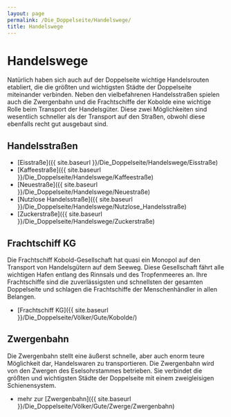 ```yaml
---
layout: page
permalink: /Die_Doppelseite/Handelswege/
title: Handelswege
---
```


# Handelswege

Natürlich haben sich auch auf der Doppelseite wichtige Handelsrouten etabliert, die die größten und wichtigsten Städte der Doppelseite miteinander verbinden. Neben den vielbefahrenen Handelsstraßen spielen auch die Zwergenbahn und die Frachtschiffe der Kobolde eine wichtige Rolle beim Transport der Handelsgüter. Diese zwei Möglichkeiten sind wesentlich schneller als der Transport auf den Straßen, obwohl diese ebenfalls recht gut ausgebaut sind. 

## Handelsstraßen

- [Eisstraße]({{ site.baseurl }}/Die_Doppelseite/Handelswege/Eisstraße)
- [Kaffeestraße]({{ site.baseurl }}/Die_Doppelseite/Handelswege/Kaffeestraße)
- [Neuestraße]({{ site.baseurl }}/Die_Doppelseite/Handelswege/Neuestraße)
- [Nutzlose Handelsstraße]({{ site.baseurl }}/Die_Doppelseite/Handelswege/Nutzlose_Handelsstraße)
- [Zuckerstraße]({{ site.baseurl }}/Die_Doppelseite/Handelswege/Zuckerstraße)

## Frachtschiff KG

Die Frachtschiff Kobold-Gesellschaft hat quasi ein Monopol auf den Transport von Handelsgütern auf dem Seeweg. Diese Gesellschaft fährt alle wichtigen Hafen entlang des Rinnsals und des Tropfenmeeres an. Ihre Frachtschiffe sind die zuverlässigsten und schnellsten der gesamten Doppelseite und schlagen die Frachtschiffe der Menschenhändler in allen Belangen.

- [Frachtschiff KG]({{ site.baseurl }}/Die_Doppelseite/Völker/Gute/Kobolde/)

## Zwergenbahn

Die Zwergenbahn stellt eine äußerst schnelle, aber auch enorm teure Möglichkeit dar, Handelswaren zu transportieren. Die Zwergenbahn wird von den Zwergen des Eselsohrstammes betrieben. Sie verbindet die größten und wichtigsten Städte der Doppelseite mit einem zweigleisigen Schienensystem.

- mehr zur [Zwergenbahn]({{ site.baseurl }}/Die_Doppelseite/Völker/Gute/Zwerge/Zwergenbahn)
